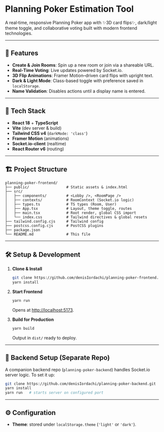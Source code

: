 # Planning Poker Estimation Tool

A real‑time, responsive Planning Poker app with ✨3D card flips✨, dark/light theme toggle, and collaborative voting built with modern frontend technologies.

---

## 🎯 Features

* **Create & Join Rooms**: Spin up a new room or join via a shareable URL.
* **Real‑Time Voting**: Live updates powered by Socket.io.
* **3D Flip Animations**: Framer Motion–driven card flips with upright text.
* **Dark & Light Mode**: Class-based toggle with preference saved in `localStorage`.
* **Name Validation**: Disables actions until a display name is entered.

---

## 🚀 Tech Stack

* **React 18** + **TypeScript**
* **Vite** (dev server & build)
* **Tailwind CSS v4** (`darkMode: 'class'`)
* **Framer Motion** (animations)
* **Socket.io-client** (realtime)
* **React Router v6** (routing)

---

## 🏗️ Project Structure

```
planning-poker-frontend/
├── public/                 # Static assets & index.html
├── src/
│   ├── components/         # <Lobby />, <RoomPage />
│   ├── contexts/           # RoomContext (Socket.io logic)
│   ├── types.ts            # TS types (Room, User)
│   ├── App.tsx             # Layout, theme toggle, routes
│   ├── main.tsx            # Root render, global CSS import
│   └── index.css           # Tailwind directives & global resets
├── tailwind.config.cjs     # Tailwind config
├── postcss.config.cjs      # PostCSS plugins
├── package.json
└── README.md               # This file
```

---

## 🛠️ Setup & Development

1. **Clone & Install**

   ```bash
   git clone https://github.com/denisIordachi/planning-poker-frontend.git
   yarn install
   ```

2. **Start Frontend**

   ```bash
   yarn run
   ```

   Opens at [http://localhost:5173](http://localhost:5173).

3. **Build for Production**

   ```bash
   yarn build
   ```

   Output in `dist/` ready to deploy.

---

## 🔧 Backend Setup (Separate Repo)

A companion backend repo (`planning-poker-backend`) handles Socket.io server logic. To set it up:

```bash
git clone https://github.com/denisIordachi/planning-poker-backend.git
yarn install
yarn run   # starts server on configured port
```

---

## ⚙️ Configuration

* **Theme**: stored under `localStorage.theme` (`'light'` or `'dark'`).

